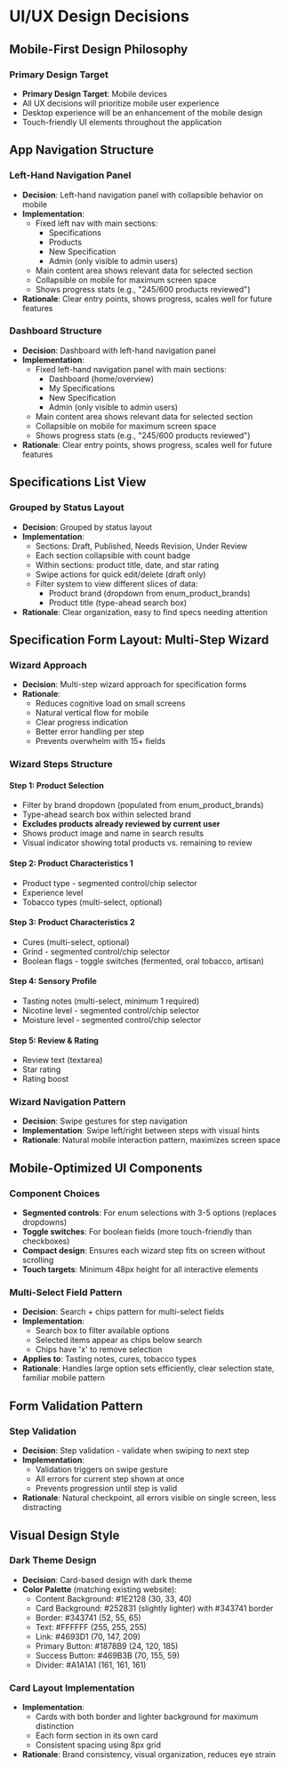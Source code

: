 # UI/UX Design Decisions

## Mobile-First Design Philosophy

### Primary Design Target
- **Primary Design Target**: Mobile devices
- All UX decisions will prioritize mobile user experience
- Desktop experience will be an enhancement of the mobile design
- Touch-friendly UI elements throughout the application

## App Navigation Structure

### Left-Hand Navigation Panel
- **Decision**: Left-hand navigation panel with collapsible behavior on mobile
- **Implementation**:
  - Fixed left nav with main sections:
    - Specifications
    - Products
    - New Specification
    - Admin (only visible to admin users)
  - Main content area shows relevant data for selected section
  - Collapsible on mobile for maximum screen space
  - Shows progress stats (e.g., "245/600 products reviewed")
- **Rationale**: Clear entry points, shows progress, scales well for future features

### Dashboard Structure
- **Decision**: Dashboard with left-hand navigation panel
- **Implementation**:
  - Fixed left-hand navigation panel with main sections:
    - Dashboard (home/overview)
    - My Specifications 
    - New Specification
    - Admin (only visible to admin users)
  - Main content area shows relevant data for selected section
  - Collapsible on mobile for maximum screen space
  - Shows progress stats (e.g., "245/600 products reviewed")
- **Rationale**: Clear entry points, shows progress, scales well for future features

## Specifications List View

### Grouped by Status Layout
- **Decision**: Grouped by status layout
- **Implementation**:
  - Sections: Draft, Published, Needs Revision, Under Review
  - Each section collapsible with count badge
  - Within sections: product title, date, and star rating
  - Swipe actions for quick edit/delete (draft only)
  - Filter system to view different slices of data:
    - Product brand (dropdown from enum_product_brands)
    - Product title (type-ahead search box)
- **Rationale**: Clear organization, easy to find specs needing attention

## Specification Form Layout: Multi-Step Wizard

### Wizard Approach
- **Decision**: Multi-step wizard approach for specification forms
- **Rationale**: 
  - Reduces cognitive load on small screens
  - Natural vertical flow for mobile
  - Clear progress indication
  - Better error handling per step
  - Prevents overwhelm with 15+ fields

### Wizard Steps Structure

#### Step 1: Product Selection
- Filter by brand dropdown (populated from enum_product_brands)
- Type-ahead search box within selected brand
- **Excludes products already reviewed by current user**
- Shows product image and name in search results
- Visual indicator showing total products vs. remaining to review

#### Step 2: Product Characteristics 1
- Product type - segmented control/chip selector
- Experience level
- Tobacco types (multi-select, optional)

#### Step 3: Product Characteristics 2
- Cures (multi-select, optional)
- Grind - segmented control/chip selector  
- Boolean flags - toggle switches (fermented, oral tobacco, artisan)

#### Step 4: Sensory Profile
- Tasting notes (multi-select, minimum 1 required)
- Nicotine level - segmented control/chip selector
- Moisture level - segmented control/chip selector

#### Step 5: Review & Rating
- Review text (textarea)
- Star rating
- Rating boost

### Wizard Navigation Pattern
- **Decision**: Swipe gestures for step navigation
- **Implementation**: Swipe left/right between steps with visual hints
- **Rationale**: Natural mobile interaction pattern, maximizes screen space

## Mobile-Optimized UI Components

### Component Choices
- **Segmented controls**: For enum selections with 3-5 options (replaces dropdowns)
- **Toggle switches**: For boolean fields (more touch-friendly than checkboxes)
- **Compact design**: Ensures each wizard step fits on screen without scrolling
- **Touch targets**: Minimum 48px height for all interactive elements

### Multi-Select Field Pattern
- **Decision**: Search + chips pattern for multi-select fields
- **Implementation**: 
  - Search box to filter available options
  - Selected items appear as chips below search
  - Chips have 'x' to remove selection
- **Applies to**: Tasting notes, cures, tobacco types
- **Rationale**: Handles large option sets efficiently, clear selection state, familiar mobile pattern

## Form Validation Pattern

### Step Validation
- **Decision**: Step validation - validate when swiping to next step
- **Implementation**: 
  - Validation triggers on swipe gesture
  - All errors for current step shown at once
  - Prevents progression until step is valid
- **Rationale**: Natural checkpoint, all errors visible on single screen, less distracting

## Visual Design Style

### Dark Theme Design
- **Decision**: Card-based design with dark theme
- **Color Palette** (matching existing website):
  - Content Background: #1E2128 (30, 33, 40)
  - Card Background: #252831 (slightly lighter) with #343741 border
  - Border: #343741 (52, 55, 65)
  - Text: #FFFFFF (255, 255, 255)
  - Link: #4693D1 (70, 147, 209)
  - Primary Button: #1878B9 (24, 120, 185)
  - Success Button: #469B3B (70, 155, 59)
  - Divider: #A1A1A1 (161, 161, 161)

### Card Layout Implementation
- **Implementation**:
  - Cards with both border and lighter background for maximum distinction
  - Each form section in its own card
  - Consistent spacing using 8px grid
- **Rationale**: Brand consistency, visual organization, reduces eye strain

